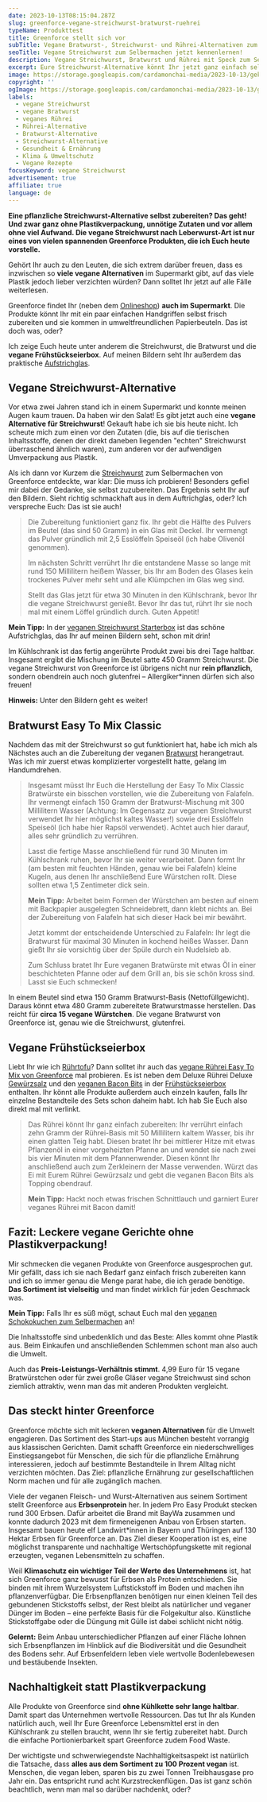 ```yaml
---
date: 2023-10-13T08:15:04.287Z
slug: greenforce-vegane-streichwurst-bratwurst-ruehrei
typeName: Produkttest
title: Greenforce stellt sich vor
subTitle: Vegane Bratwurst-, Streichwurst- und Rührei-Alternativen zum Selbermachen
seoTitle: Vegane Streichwurst zum Selbermachen jetzt kennenlernen!
description: Vegane Streichwurst, Bratwurst und Rührei mit Speck zum Selbermachen und das ganz ohne Plastik und möglichst nachhaltig? Erfahrt jetzt, wie es gelingt!
excerpt: Eure Streichwurst-Alternative könnt Ihr jetzt ganz einfach selbst zubereiten – ganz ohne Plastikverpackung und unnötige Zutaten. Neben der veganen Streichwurst nach Leberwurst-Art habe ich noch ein paar weitere Produkte von Greenforce getestet, die ich Euch heute vorstelle.
image: https://storage.googleapis.com/cardamonchai-media/2023-10-13/gekochte-erdnuesse-30-jpg-imagine-f8f8f8_b59f7b_1024_768/640.webp
copyright: ''
ogImage: https://storage.googleapis.com/cardamonchai-media/2023-10-13/greenforce-og-jpeg-imagine-081818_896d51_1200_630/640.webp
labels:
  - vegane Streichwurst
  - vegane Bratwurst
  - veganes Rührei
  - Rührei-Alternative
  - Bratwurst-Alternative
  - Streichwurst-Alternative
  - Gesundheit & Ernährung
  - Klima & Umweltschutz
  - Vegane Rezepte
focusKeyword: vegane Streichwurst
advertisement: true
affiliate: true
language: de
---
```


**Eine pflanzliche Streichwurst-Alternative selbst zubereiten? Das geht! Und zwar ganz ohne Plastikverpackung, unnötige Zutaten und vor allem ohne viel Aufwand. Die vegane Streichwurst nach Leberwurst-Art ist nur eines von vielen spannenden Greenforce Produkten, die ich Euch heute vorstelle.**

Gehört Ihr auch zu den Leuten, die sich extrem darüber freuen, dass es inzwischen so **viele vegane Alternativen** im Supermarkt gibt, auf das viele Plastik jedoch lieber verzichten würden? Dann solltet Ihr jetzt auf alle Fälle weiterlesen.

Greenforce findet Ihr (neben dem [Onlineshop](https://tidd.ly/3rOvCj4)) **auch im Supermarkt**. Die Produkte könnt Ihr mit ein paar einfachen Handgriffen selbst frisch zubereiten und sie kommen in umweltfreundlichen Papierbeuteln. Das ist doch was, oder?

Ich zeige Euch heute unter anderem die Streichwurst, die Bratwurst und die **vegane Frühstückseierbox**. Auf meinen Bildern seht Ihr außerdem das praktische [Aufstrichglas](https://tidd.ly/46spD2B).

## Vegane Streichwurst-Alternative

Vor etwa zwei Jahren stand ich in einem Supermarkt und konnte meinen Augen kaum trauen. Da haben wir den Salat! Es gibt jetzt auch eine **vegane Alternative für Streichwurst**! Gekauft habe ich sie bis heute nicht. Ich scheute mich zum einen vor den Zutaten (die, bis auf die tierischen Inhaltsstoffe, denen der direkt daneben liegenden "echten" Streichwurst überraschend ähnlich waren), zum anderen vor der aufwendigen Umverpackung aus Plastik.

Als ich dann vor Kurzem die [Streichwurst](https://tidd.ly/45ovm8c) zum Selbermachen von Greenforce entdeckte, war klar: Die muss ich probieren! Besonders gefiel mir dabei der Gedanke, sie selbst zuzubereiten. Das Ergebnis seht Ihr auf den Bildern. Sieht richtig schmackhaft aus in dem Auftrichglas, oder? Ich verspreche Euch: Das ist sie auch!

> Die Zubereitung funktioniert ganz fix. Ihr gebt die Hälfte des Pulvers im Beutel (das sind 50 Gramm) in ein Glas mit Deckel. Ihr vermengt das Pulver gründlich mit 2,5 Esslöffeln Speiseöl (ich habe Olivenöl genommen).
>
> Im nächsten Schritt verrührt Ihr die entstandene Masse so lange mit rund 150 Millilitern heißem Wasser, bis Ihr am Boden des Glases kein trockenes Pulver mehr seht und alle Klümpchen im Glas weg sind.
>
> Stellt das Glas jetzt für etwa 30 Minuten in den Kühlschrank, bevor Ihr die vegane Streichwurst genießt. Bevor Ihr das tut, rührt Ihr sie noch mal mit einem Löffel gründlich durch. Guten Appetit!

**Mein Tipp:** In der [veganen Streichwurst Starterbox](https://tidd.ly/3LZekXA) ist das schöne Aufstrichglas, das Ihr auf meinen Bildern seht, schon mit drin!

Im Kühlschrank ist das fertig angerührte Produkt zwei bis drei Tage haltbar. Insgesamt ergibt die Mischung im Beutel satte 450 Gramm Streichwurst. Die vegane Streichwurst von Greenforce ist übrigens nicht nur **rein pflanzlich**, sondern obendrein auch noch glutenfrei – Allergiker\*innen dürfen sich also freuen!

**Hinweis:** Unter den Bildern geht es weiter!

<Gallery name="vegane-streichwurst-1" />

## Bratwurst Easy To Mix Classic

Nachdem das mit der Streichwurst so gut funktioniert hat, habe ich mich als Nächstes auch an die Zubereitung der veganen [Bratwurst](https://tidd.ly/3rPperT) herangetraut. Was ich mir zuerst etwas komplizierter vorgestellt hatte, gelang im Handumdrehen.

> Insgesamt müsst Ihr Euch die Herstellung der Easy To Mix Classic Bratwürste ein bisschen vorstellen, wie die Zubereitung von Falafeln. Ihr vermengt einfach 150 Gramm der Bratwurst-Mischung mit 300 Millilitern Wasser (Achtung: Im Gegensatz zur veganen Streichwurst verwendet Ihr hier möglichst kaltes Wasser!) sowie drei Esslöffeln Speiseöl (ich habe hier Rapsöl verwendet). Achtet auch hier darauf, alles sehr gründlich zu verrühren.
>
> Lasst die fertige Masse anschließend für rund 30 Minuten im Kühlschrank ruhen, bevor Ihr sie weiter verarbeitet. Dann formt Ihr (am besten mit feuchten Händen, genau wie bei Falafeln) kleine Kugeln, aus denen Ihr anschließend Eure Würstchen rollt. Diese sollten etwa 1,5 Zentimeter dick sein.
>
> **Mein Tipp:** Arbeitet beim Formen der Würstchen am besten auf einem mit Backpapier ausgelegten Schneidebrett, dann klebt nichts an. Bei der Zubereitung von Falafeln hat sich dieser Hack bei mir bewährt.
>
> Jetzt kommt der entscheidende Unterschied zu Falafeln: Ihr legt die Bratwurst für maximal 30 Minuten in kochend heißes Wasser. Dann gießt Ihr sie vorsichtig über der Spüle durch ein Nudelsieb ab.
>
> Zum Schluss bratet Ihr Eure veganen Bratwürste mit etwas Öl in einer beschichteten Pfanne oder auf dem Grill an, bis sie schön kross sind. Lasst sie Euch schmecken!

In einem Beutel sind etwa 150 Gramm Bratwurst-Basis (Nettofüllgewicht). Daraus könnt etwa 480 Gramm zubereitete Bratwurstmasse herstellen. Das reicht für **circa 15 vegane Würstchen**. Die vegane Bratwurst von Greenforce ist, genau wie die Streichwurst, glutenfrei.

## Vegane Frühstückseierbox

Liebt Ihr wie ich [Rührtofu](/2017/10/ruehrtofu-vegan-herzhaft-und-lecker/)? Dann solltet ihr auch das [vegane Rührei Easy To Mix von Greenforce](https://tidd.ly/48TjiyQ) mal probieren. Es ist neben dem Deluxe Rührei Deluxe [Gewürzsalz](https://tidd.ly/45vBdZw) und den [veganen Bacon Bits](https://tidd.ly/45x2jzc) in der [Frühstückseierbox](https://tidd.ly/3ZQBULP) enthalten. Ihr könnt alle Produkte außerdem auch einzeln kaufen, falls Ihr einzelne Bestandteile des Sets schon daheim habt. Ich hab Sie Euch also direkt mal mit verlinkt.

> Das Rührei könnt Ihr ganz einfach zubereiten: Ihr verrührt einfach zehn Gramm der Rührei-Basis mit 50 Millilitern kaltem Wasser, bis ihr einen glatten Teig habt. Diesen bratet Ihr bei mittlerer Hitze mit etwas Pflanzenöl in einer vorgeheizten Pfanne an und wendet sie nach zwei bis vier Minuten mit dem Pfannenwender. Diesen könnt Ihr anschließend auch zum Zerkleinern der Masse verwenden. Würzt das Ei mit Eurem Rührei Gewürzsalz und gebt die veganen Bacon Bits als Topping obendrauf.
>
> **Mein Tipp:** Hackt noch etwas frischen Schnittlauch und garniert Eurer veganes Rührei mit Bacon damit!

## Fazit: Leckere vegane Gerichte ohne Plastikverpackung!

Mir schmecken die veganen Produkte von Greenforce ausgesprochen gut. Mir gefällt, dass ich sie nach Bedarf ganz einfach frisch zubereiten kann und ich so immer genau die Menge parat habe, die ich gerade benötige. **Das Sortiment ist vielseitig** und man findet wirklich für jeden Geschmack was.

**Mein Tipp:** Falls Ihr es süß mögt, schaut Euch mal den [veganen Schokokuchen zum Selbermachen](https://tidd.ly/3txcOpf) an!

Die Inhaltsstoffe sind unbedenklich und das Beste: Alles kommt ohne Plastik aus. Beim Einkaufen und anschließenden Schlemmen schont man also auch die Umwelt.

Auch das **Preis-Leistungs-Verhältnis stimmt**. 4,99 Euro für 15 vegane Bratwürstchen oder für zwei große Gläser vegane Streichwust sind schon ziemlich attraktiv, wenn man das mit anderen Produkten vergleicht.

## Das steckt hinter Greenforce

Greenforce möchte sich mit leckeren **veganen Alternativen** für die Umwelt engagieren. Das Sortiment des Start-ups aus München besteht vorrangig aus klassischen Gerichten. Damit schafft Greenforce ein niederschwelliges Einstiegsangebot für Menschen, die sich für die pflanzliche Ernährung interessieren, jedoch auf bestimmte Bestandteile in Ihrem Alltag nicht verzichten möchten. Das Ziel: pflanzliche Ernährung zur gesellschaftlichen Norm machen und für alle zugänglich machen.

Viele der veganen Fleisch- und Wurst-Alternativen aus seinem Sortiment stellt Greenforce aus **Erbsenprotein** her. In jedem Pro Easy Produkt stecken rund 300 Erbsen. Dafür arbeitet die Brand mit BayWa zusammen und konnte dadurch 2023 mit dem firmeneigenen Anbau von Erbsen starten. Insgesamt bauen heute elf Landwirt\*innen in Bayern und Thüringen auf 130 Hektar Erbsen für Greenforce an. Das Ziel dieser Kooperation ist es, eine möglichst transparente und nachhaltige Wertschöpfungskette mit regional erzeugten, veganen Lebensmitteln zu schaffen.

Weil **Klimaschutz ein wichtiger Teil der Werte des Unternehmens** ist, hat sich Greenforce ganz bewusst für Erbsen als Protein entschieden. Sie binden mit ihrem Wurzelsystem Luftstickstoff im Boden und machen ihn pflanzenverfügbar. Die Erbsenpflanzen benötigen nur einen kleinen Teil des gebundenen Stickstoffs selbst, der Rest bleibt als natürlicher und veganer Dünger im Boden – eine perfekte Basis für die Folgekultur also. Künstliche Stickstoffgabe oder die Düngung mit Gülle ist dabei schlicht nicht nötig.

**Gelernt:** Beim Anbau unterschiedlicher Pflanzen auf einer Fläche lohnen sich Erbsenpflanzen im Hinblick auf die Biodiversität und die Gesundheit des Bodens sehr. Auf Erbsenfeldern leben viele wertvolle Bodenlebewesen und bestäubende Insekten.

## Nachhaltigkeit statt Plastikverpackung

Alle Produkte von Greenforce sind **ohne Kühlkette sehr lange haltbar**. Damit spart das Unternehmen wertvolle Ressourcen. Das tut Ihr als Kunden natürlich auch, weil Ihr Eure Greenforce Lebensmittel erst in den Kühlschrank zu stellen braucht, wenn Ihr sie fertig zubereitet habt. Durch die einfache Portionierbarkeit spart Greenforce zudem Food Waste.

Der wichtigste und schwerwiegendste Nachhaltigkeitsaspekt ist natürlich die Tatsache, dass **alles aus dem Sortiment zu 100 Prozent vegan** ist. Menschen, die vegan leben, sparen bis zu zwei Tonnen Treibhausgase pro Jahr ein. Das entspricht rund acht Kurzstreckenflügen. Das ist ganz schön beachtlich, wenn man mal so darüber nachdenkt, oder?

<Gallery name="vegane-streichwurst-2" />
